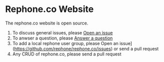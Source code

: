 # Rephone.co Website

The rephone.co website is open source.

1. To discuss general issues, please [Open an issue](https://github.com/rephone/discussions/issues/new)
2. To anwser a question, please [Answer a question](https://github.com/rephone/discussions/issues)
3. To add a local rephone user group, please Open an issue](https://github.com/rephone/rephone.co/issues) or send a pull request
4. Any CRUD of rephone.co, please send a pull request